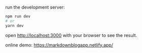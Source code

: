
run the development server:

```bash
npm run dev
# or
yarn dev
```

open [http://localhost:3000](http://localhost:3000) with your browser to see the result.


online demo:
https://markdownblogapp.netlify.app/

